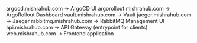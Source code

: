 

argocd.mishrahub.com      → ArgoCD UI
argorollout.mishrahub.com → ArgoRollout Dashboard
vault.mishrahub.com       → Vault
jaeger.mishrahub.com      → Jaeger
rabbitmq.mishrahub.com    → RabbitMQ Management UI
api.mishrahub.com         → API Gateway (entrypoint for clients)
web.mishrahub.com         → Frontend application
